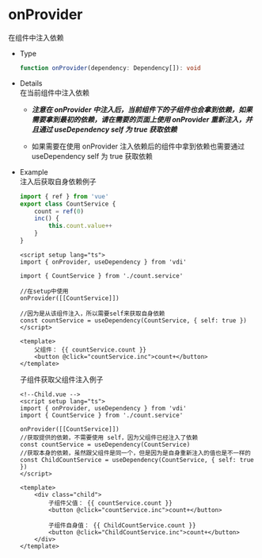# onProvider

在组件中注入依赖

-   Type

    ```ts
    function onProvider(dependency: Dependency[]): void
    ```

-   Details  
    在当前组件中注入依赖

    -   **_注意在 onProvider 中注入后，当前组件下的子组件也会拿到依赖，如果需要拿到最初的依赖，请在需要的页面上使用 onProvider 重新注入，并且通过 useDependency self 为 true 获取依赖_**

    -   如果需要在使用 onProvider 注入依赖后的组件中拿到依赖也需要通过 useDependency self 为 true 获取依赖

-   Example  
     注入后获取自身依赖例子

    ```ts
    import { ref } from 'vue'
    export class CountService {
        count = ref(0)
        inc() {
            this.count.value++
        }
    }
    ```

    ```vue
    <script setup lang="ts">
    import { onProvider, useDependency } from 'vdi'

    import { CountService } from './count.service'

    //在setup中使用
    onProvider([[CountService]])

    //因为是从该组件注入，所以需要self来获取自身依赖
    const countService = useDependency(CountService, { self: true })
    </script>

    <template>
        父组件： {{ countService.count }}
        <button @click="countService.inc">count+</button>
    </template>
    ```

    子组件获取父组件注入例子

    ```vue
    <!--Child.vue -->
    <script setup lang="ts">
    import { onProvider, useDependency } from 'vdi'
    import { CountService } from './count.service'

    onProvider([[CountService]])
    //获取提供的依赖，不需要使用 self，因为父组件已经注入了依赖
    const countService = useDependency(CountService)
    //获取本身的依赖，虽然跟父组件是同一个，但是因为是自身重新注入的值也是不一样的
    const ChildCountService = useDependency(CountService, { self: true })
    </script>

    <template>
        <div class="child">
            子组件父值： {{ countService.count }}
            <button @click="countService.inc">count+</button>

            子组件自身值： {{ ChildCountService.count }}
            <button @click="ChildCountService.inc">count+</button>
        </div>
    </template>
    ```
